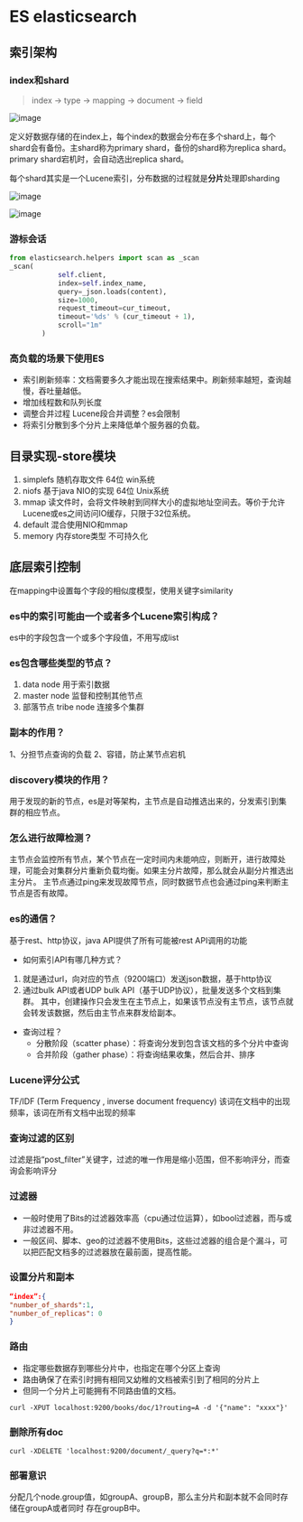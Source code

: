 # ES elasticsearch

## 索引架构
### index和shard

> index -> type -> mapping -> document -> field
 
![image](872B9F4C235744A681D04DEBA4AFC889)

定义好数据存储的在index上，每个index的数据会分布在多个shard上，每个shard会有备份。主shard称为primary shard，备份的shard称为replica shard。primary shard宕机时，会自动选出replica shard。

每个shard其实是一个Lucene索引，分布数据的过程就是**分片**处理即sharding

![image](FB5225B5BAB6437BAB587C190C264441)

![image](C618B02222A54FF5B9A980840B179A31)

### 游标会话
```python
from elasticsearch.helpers import scan as _scan
_scan(
            self.client,
            index=self.index_name,
            query=_json.loads(content),
            size=1000,
            request_timeout=cur_timeout,
            timeout='%ds' % (cur_timeout + 1),
            scroll="1m"
        )
```

### 高负载的场景下使用ES
- 索引刷新频率：文档需要多久才能出现在搜索结果中。刷新频率越短，查询越慢，吞吐量越低。
- 增加线程数和队列长度
- 调整合并过程 Lucene段合并调整？es会限制
- 将索引分散到多个分片上来降低单个服务器的负载。

## 目录实现-store模块
1. simplefs 随机存取文件 64位 win系统
2. niofs 基于java NIO的实现 64位 Unix系统
3. mmap 读文件时，会将文件映射到同样大小的虚拟地址空间去。等价于允许Lucene或es之间访问IO缓存，只限于32位系统。
4. default 混合使用NIO和mmap
5. memory 内存store类型 不可持久化

## 底层索引控制
在mapping中设置每个字段的相似度模型，使用关键字similarity


### es中的索引可能由一个或者多个Lucene索引构成？

es中的字段包含一个或多个字段值，不用写成list

### es包含哪些类型的节点？
1. data node 用于索引数据
2. master node 监督和控制其他节点
3. 部落节点 tribe node 连接多个集群



### 副本的作用？
1、分担节点查询的负载
2、容错，防止某节点宕机

### discovery模块的作用？
用于发现的新的节点，es是对等架构，主节点是自动推选出来的，分发索引到集群的相应节点。

### 怎么进行故障检测？
主节点会监控所有节点，某个节点在一定时间内未能响应，则断开，进行故障处理，可能会对集群分片重新负载均衡。如果主分片故障，那么就会从副分片推选出主分片。
主节点通过ping来发现故障节点，同时数据节点也会通过ping来判断主节点是否有故障。

### es的通信？
基于rest、http协议，java API提供了所有可能被rest API调用的功能
- 如何索引API有哪几种方式？
1. 就是通过url，向对应的节点（9200端口）发送json数据，基于http协议
2. 通过bulk API或者UDP bulk API（基于UDP协议），批量发送多个文档到集群。
其中，创建操作只会发生在主节点上，如果该节点没有主节点，该节点就会转发该数据，然后由主节点来群发给副本。
- 查询过程？
   + 分散阶段（scatter phase）：将查询分发到包含该文档的多个分片中查询
   + 合并阶段（gather phase）：将查询结果收集，然后合并、排序

### Lucene评分公式
TF/IDF (Term Frequency , inverse document frequency)
该词在文档中的出现频率，该词在所有文档中出现的频率

### 查询过滤的区别
过滤是指“post_filter”关键字，过滤的唯一作用是缩小范围，但不影响评分，而查询会影响评分

### 过滤器
- 一般时使用了Bits的过滤器效率高（cpu通过位运算），如bool过滤器，而与或非过滤器不用。
- 一般区间、脚本、geo的过滤器不使用Bits，这些过滤器的组合是个漏斗，可以把匹配文档多的过滤器放在最前面，提高性能。

### 设置分片和副本
```JSON
“index”:{
"number_of_shards":1,
"number_of_replicas": 0
}
```

### 路由
- 指定哪些数据存到哪些分片中，也指定在哪个分区上查询
- 路由确保了在索引时拥有相同又幼稚的文档被索引到了相同的分片上
- 但同一个分片上可能拥有不同路由值的文档。
```
curl -XPUT localhost:9200/books/doc/1?routing=A -d '{"name": "xxxx"}'
```


### 删除所有doc
```
curl -XDELETE 'localhost:9200/document/_query?q=*:*'
```

### 部署意识
分配几个node.group值，如groupA、groupB，那么主分片和副本就不会同时存储在groupA或者同时 存在groupB中。




